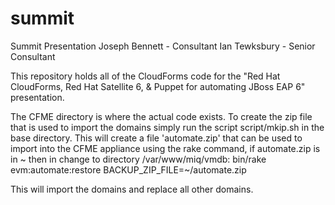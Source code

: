 # summit
Summit Presentation
Joseph Bennett - Consultant
Ian Tewksbury  - Senior Consultant

This repository holds all of the CloudForms code for the "Red Hat 
CloudForms, Red Hat Satellite 6, & Puppet for automating JBoss EAP 6"
presentation.

The CFME directory is where the actual code exists.  To create the zip
file that is used to import the domains simply run the script 
script/mkip.sh in the base directory.  This will create a file 
'automate.zip' that can be used to import into the CFME appliance using
the rake command, if automate.zip is in ~ then in change to directory
/var/www/miq/vmdb:
  bin/rake evm:automate:restore BACKUP_ZIP_FILE=~/automate.zip

This will import the domains and replace all other domains.
